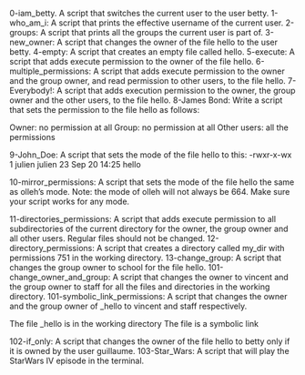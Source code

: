 0-iam_betty. A script that switches the current user to the user betty.
1-who_am_i: A script that prints the effective username of the current user.
2-groups: A script that prints all the groups the current user is part of.
3-new_owner: A script that changes the owner of the file hello to the user betty.
4-empty: A script that creates an empty file called hello.
5-execute: A script that adds execute permission to the owner of the file hello.
6-multiple_permissions: A script that adds execute permission to the owner and the group owner, and read permission to other users, to the file hello.
7-Everybody!: A script that adds execution permission to the owner, the group owner and the other users, to the file hello.
8-James Bond: Write a script that sets the permission to the file hello as follows:

Owner: no permission at all
Group: no permission at all
Other users: all the permissions

9-John_Doe: A script that sets the mode of the file hello to this:
-rwxr-x-wx 1 julien julien 23 Sep 20 14:25 hello

10-mirror_permissions: A script that sets the mode of the file hello the same as olleh’s mode.
Note: the mode of olleh will not always be 664. Make sure your script works for any mode.

11-directories_permissions: A script that adds execute permission to all subdirectories of the current directory for the owner, the group owner and all other users. Regular files should not be changed.
12-directory_permissions: A script that creates a directory called my_dir with permissions 751 in the working directory.
13-change_group: A script that changes the group owner to school for the file hello.
101-change_owner_and_group: A script that changes the owner to vincent and the group owner to staff for all the files and directories in the working directory.
101-symbolic_link_permissions: A script that changes the owner and the group owner of _hello to vincent and staff respectively.

The file _hello is in the working directory
The file is a symbolic link

102-if_only: A script that changes the owner of the file hello to betty only if it is owned by the user guillaume.
103-Star_Wars: A script that will play the StarWars IV episode in the terminal.
